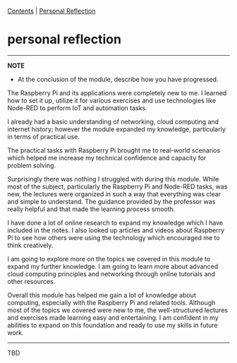 [Contents](../personal_learning_record/personal_learning_record.md) | [Personal Reflection](../personal_learning_record/personalReflection.md) 

# personal reflection

---
**NOTE**

* At the conclusion of the module, describe how you have progressed.

The Raspberry Pi and its applications were completely new to me. I learned how to set it up, utilize it for various exercises and use technologies like Node-RED to perform IoT and automation tasks.

I already had a basic understanding of networking, cloud computing and internet history; however the module expanded my knowledge, particularly in terms of practical use.

The practical tasks with Raspberry Pi brought me to real-world scenarios which helped me increase my technical confidence and capacity for problem solving.

Surprisingly there was nothing I struggled with during this module. While most of the subject, particularly the Raspberry Pi and Node-RED tasks, was new, the lectures were organized in such a way that everything was clear and simple to understand. The guidance provided by the professor was really helpful and that made the learning process smooth.

I have done a lot of online research to expand my knowledge which I have included in the notes. I also looked up articles and videos about Raspberry Pi to see how others were using the technology which encouraged me to think creatively.

I am going to explore more on the topics we covered in this module to expand my further knowledge. I am going to learn more about advanced cloud computing principles and networking through online tutorials and other resources.

Overall this module has helped me gain a lot of knowledge about computing, especially with the Raspberry Pi and related tools. Although most of the topics we covered were new to me, the well-structured lectures and exercises made learning easy and entertaining. I am confident in my abilities to expand on this foundation and ready to use my skills in future work.

---


TBD
